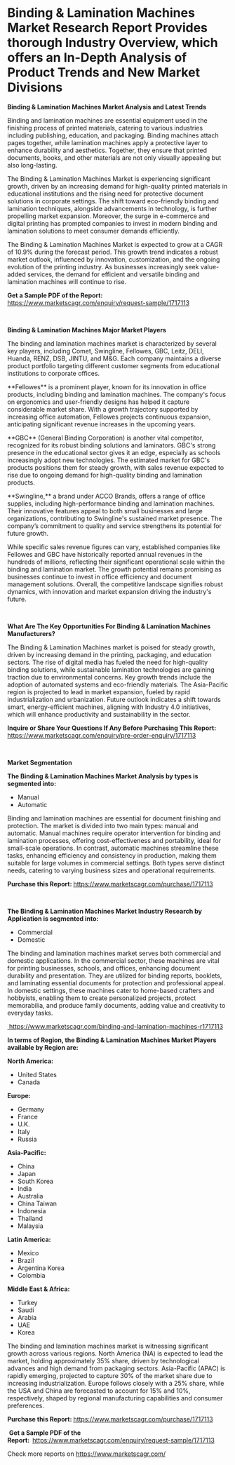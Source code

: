 <p><h1>Binding & Lamination Machines Market Research Report Provides thorough Industry Overview, which offers an In-Depth Analysis of Product Trends and New Market Divisions</h1></p><p><strong>Binding & Lamination Machines Market Analysis and Latest Trends</strong></p>
<p><p>Binding and lamination machines are essential equipment used in the finishing process of printed materials, catering to various industries including publishing, education, and packaging. Binding machines attach pages together, while lamination machines apply a protective layer to enhance durability and aesthetics. Together, they ensure that printed documents, books, and other materials are not only visually appealing but also long-lasting.</p><p>The Binding & Lamination Machines Market is experiencing significant growth, driven by an increasing demand for high-quality printed materials in educational institutions and the rising need for protective document solutions in corporate settings. The shift toward eco-friendly binding and lamination techniques, alongside advancements in technology, is further propelling market expansion. Moreover, the surge in e-commerce and digital printing has prompted companies to invest in modern binding and lamination solutions to meet consumer demands efficiently.</p><p>The Binding & Lamination Machines Market is expected to grow at a CAGR of 10.9% during the forecast period. This growth trend indicates a robust market outlook, influenced by innovation, customization, and the ongoing evolution of the printing industry. As businesses increasingly seek value-added services, the demand for efficient and versatile binding and lamination machines will continue to rise.</p></p>
<p><strong>Get a Sample PDF of the Report:&nbsp;</strong> <a href="https://www.marketscagr.com/enquiry/request-sample/1717113?utm_campaign=3501&utm_medium=2&utm_source=Github&utm_content=ia&utm_term=25032025&utm_id=binding-lamination-machines">https://www.marketscagr.com/enquiry/request-sample/1717113</a></p>
<p>&nbsp;</p>
<p><strong>Binding & Lamination Machines Major Market Players</strong></p>
<p><p>The binding and lamination machines market is characterized by several key players, including Comet, Swingline, Fellowes, GBC, Leitz, DELI, Huanda, RENZ, DSB, JINTU, and M&G. Each company maintains a diverse product portfolio targeting different customer segments from educational institutions to corporate offices.</p><p>**Fellowes** is a prominent player, known for its innovation in office products, including binding and lamination machines. The company's focus on ergonomics and user-friendly designs has helped it capture considerable market share. With a growth trajectory supported by increasing office automation, Fellowes projects continuous expansion, anticipating significant revenue increases in the upcoming years.</p><p>**GBC** (General Binding Corporation) is another vital competitor, recognized for its robust binding solutions and laminators. GBC's strong presence in the educational sector gives it an edge, especially as schools increasingly adopt new technologies. The estimated market for GBC's products positions them for steady growth, with sales revenue expected to rise due to ongoing demand for high-quality binding and lamination products.</p><p>**Swingline,** a brand under ACCO Brands, offers a range of office supplies, including high-performance binding and lamination machines. Their innovative features appeal to both small businesses and large organizations, contributing to Swingline's sustained market presence. The company’s commitment to quality and service strengthens its potential for future growth.</p><p>While specific sales revenue figures can vary, established companies like Fellowes and GBC have historically reported annual revenues in the hundreds of millions, reflecting their significant operational scale within the binding and lamination market. The growth potential remains promising as businesses continue to invest in office efficiency and document management solutions. Overall, the competitive landscape signifies robust dynamics, with innovation and market expansion driving the industry's future.</p></p>
<p>&nbsp;</p>
<p><strong>What Are The Key Opportunities For Binding & Lamination Machines Manufacturers?</strong></p>
<p><p>The Binding & Lamination Machines market is poised for steady growth, driven by increasing demand in the printing, packaging, and education sectors. The rise of digital media has fueled the need for high-quality binding solutions, while sustainable lamination technologies are gaining traction due to environmental concerns. Key growth trends include the adoption of automated systems and eco-friendly materials. The Asia-Pacific region is projected to lead in market expansion, fueled by rapid industrialization and urbanization. Future outlook indicates a shift towards smart, energy-efficient machines, aligning with Industry 4.0 initiatives, which will enhance productivity and sustainability in the sector.</p></p>
<p><strong>Inquire or Share Your Questions If Any Before Purchasing This Report:</strong> <a href="https://www.marketscagr.com/enquiry/pre-order-enquiry/1717113?utm_campaign=3501&utm_medium=2&utm_source=Github&utm_content=ia&utm_term=25032025&utm_id=binding-lamination-machines">https://www.marketscagr.com/enquiry/pre-order-enquiry/1717113</a></p>
<p>&nbsp;</p>
<p><strong>Market Segmentation</strong></p>
<p><strong>The Binding & Lamination Machines Market Analysis by types is segmented into:</strong></p>
<p><ul><li>Manual</li><li>Automatic</li></ul></p>
<p><p>Binding and lamination machines are essential for document finishing and protection. The market is divided into two main types: manual and automatic. Manual machines require operator intervention for binding and lamination processes, offering cost-effectiveness and portability, ideal for small-scale operations. In contrast, automatic machines streamline these tasks, enhancing efficiency and consistency in production, making them suitable for large volumes in commercial settings. Both types serve distinct needs, catering to varying business sizes and operational requirements.</p></p>
<p><strong>Purchase this Report:&nbsp;</strong><a href="https://www.marketscagr.com/purchase/1717113?utm_campaign=3501&utm_medium=2&utm_source=Github&utm_content=ia&utm_term=25032025&utm_id=binding-lamination-machines">https://www.marketscagr.com/purchase/1717113</a></p>
<p>&nbsp;</p>
<p><strong>The Binding & Lamination Machines Market Industry Research by Application is segmented into:</strong></p>
<p><ul><li>Commercial</li><li>Domestic</li></ul></p>
<p><p>The binding and lamination machines market serves both commercial and domestic applications. In the commercial sector, these machines are vital for printing businesses, schools, and offices, enhancing document durability and presentation. They are utilized for binding reports, booklets, and laminating essential documents for protection and professional appeal. In domestic settings, these machines cater to home-based crafters and hobbyists, enabling them to create personalized projects, protect memorabilia, and produce family documents, adding value and creativity to everyday tasks.</p></p>
<p><a href="https://www.marketscagr.com/binding-and-lamination-machines-r1717113?utm_campaign=3501&utm_medium=2&utm_source=Github&utm_content=ia&utm_term=25032025&utm_id=binding-lamination-machines">&nbsp;https://www.marketscagr.com/binding-and-lamination-machines-r1717113</a></p>
<p><strong>In terms of Region, the Binding & Lamination Machines Market Players available by Region are:</strong></p>
<p>
    <p> <strong> North America: </strong>
        <ul>
            <li>United States</li>
            <li>Canada</li>
        </ul>
        </p> 
    <p> <strong> Europe: </strong>
        <ul>
            <li>Germany</li>
            <li>France</li>
            <li>U.K.</li>
            <li>Italy</li>
            <li>Russia</li>
        </ul>
        </p> 
    <p> <strong> Asia-Pacific: </strong>
        <ul>
            <li>China</li>
            <li>Japan</li>
            <li>South Korea</li>
            <li>India</li>
            <li>Australia</li>
            <li>China Taiwan</li>
            <li>Indonesia</li>
            <li>Thailand</li>
            <li>Malaysia</li>
        </ul>
        </p> 
    <p> <strong> Latin America: </strong>
        <ul>
            <li>Mexico</li>
            <li>Brazil</li>
            <li>Argentina Korea</li>
            <li>Colombia</li>
        </ul>
        </p> 
    <p> <strong> Middle East & Africa: </strong>
        <ul>
            <li>Turkey</li>
            <li>Saudi</li>
            <li>Arabia</li>
            <li>UAE</li>
            <li>Korea</li>
        </ul>
    </p>
    </p>
<p><p>The binding and lamination machines market is witnessing significant growth across various regions. North America (NA) is expected to lead the market, holding approximately 35% share, driven by technological advances and high demand from packaging sectors. Asia-Pacific (APAC) is rapidly emerging, projected to capture 30% of the market share due to increasing industrialization. Europe follows closely with a 25% share, while the USA and China are forecasted to account for 15% and 10%, respectively, shaped by regional manufacturing capabilities and consumer preferences.</p></p>
<p><strong>Purchase this Report: </strong><a href="https://www.marketscagr.com/purchase/1717113?utm_campaign=3501&utm_medium=2&utm_source=Github&utm_content=ia&utm_term=25032025&utm_id=binding-lamination-machines">https://www.marketscagr.com/purchase/1717113</a></p>
<p>&nbsp;<strong>Get a Sample PDF of the Report:&nbsp;&nbsp;</strong><a href="https://www.marketscagr.com/enquiry/request-sample/1717113?utm_campaign=3501&utm_medium=2&utm_source=Github&utm_content=ia&utm_term=25032025&utm_id=binding-lamination-machines">https://www.marketscagr.com/enquiry/request-sample/1717113</a></p>
<p><strong></strong></p>
<p>Check more reports on <a href="https://www.marketscagr.com/?utm_campaign=3501&utm_medium=2&utm_source=Github&utm_content=ia&utm_term=25032025&utm_id=binding-lamination-machines">https://www.marketscagr.com/</a></p>